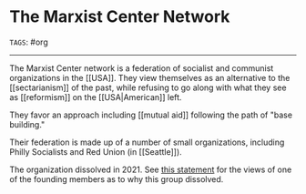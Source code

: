 # The Marxist Center Network
`TAGS`: #org 

---
The Marxist Center network is a federation of socialist and communist organizations in the [[USA]]. They view themselves as an alternative to the [[sectarianism]] of the past, while refusing to go along with what they see as [[reformism]] on the [[USA|American]] left.

They favor an approach including [[mutual aid]] following the path of "base building."

Their federation is made up of a number of small organizations, including Philly Socialists and Red Union (in [[Seattle]]). 

The organization dissolved in 2021. See [this statement](https://regenerationmag.org/remarks-on-dissolution-of-marxist-center/) for the views of one of the founding members as to why this group dissolved. 